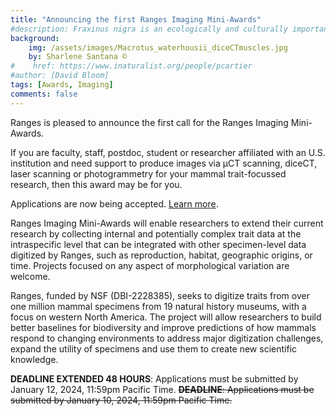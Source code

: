 ```yaml
---
title: "Announcing the first Ranges Imaging Mini-Awards"
#description: Fraxinus nigra is an ecologically and culturally important species facing imminent threats
background: 
    img: /assets/images/Macrotus_waterhousii_diceCTmuscles.jpg
    by: Sharlene Santana ©
#    href: https://www.inaturalist.org/people/pcartier
#author: [David Bloom]
tags: [Awards, Imaging]
comments: false
---
```


Ranges is pleased to announce the first call for the Ranges Imaging Mini-Awards.

If you are faculty, staff, postdoc, student or researcher affiliated with an U.S. institution and need support to produce images via µCT scanning, diceCT, laser scanning or photogrammetry for your mammal trait-focussed research, then this award may be for you.

Applications are now being accepted. [Learn more](http://www.ranges-network.org/awards/).

Ranges Imaging Mini-Awards will enable researchers to extend their current research by collecting internal and potentially complex trait data at the intraspecific level that can be integrated with other specimen-level data digitized by Ranges, such as reproduction, habitat, geographic origins, or time. Projects focused on any aspect of morphological variation are welcome.

Ranges, funded by NSF (DBI-2228385), seeks to digitize traits from over one million mammal specimens from 19 natural history museums, with a focus on western North America. The project will allow researchers to build better baselines for biodiversity and improve predictions of how mammals respond to changing environments to address major digitization challenges, expand the utility of specimens and use them to create new scientific knowledge.

**DEADLINE EXTENDED 48 HOURS**: Applications must be submitted by January 12, 2024, 11:59pm Pacific Time.
~~**DEADLINE**: Applications must be submitted by January 10, 2024, 11:59pm Pacific Time.~~
